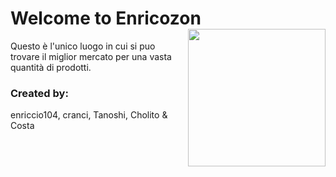 # Welcome to Enricozon <img src="https://enricozon.mom/immagini/loghi/logo.jpeg" align="right" width="220px">
Questo è l'unico luogo in cui si puo trovare il miglior mercato per una vasta quantità di prodotti.

### Created by:
enriccio104, cranci, Tanoshi, Cholito & Costa
